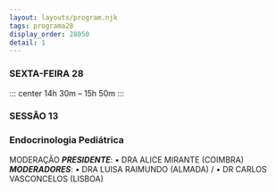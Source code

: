```yaml
---
layout: layouts/program.njk
tags: programa28
display_order: 28050
detail: 1
---
```

### SEXTA-FEIRA 28  
::: center
14h 30m – 15h 50m 
:::
### SESSÃO 13
### Endocrinologia Pediátrica

MODERAÇÃO
***PRESIDENTE***: • DRA ALICE MIRANTE (COIMBRA)
***MODERADORES***: • DRA LUISA RAIMUNDO (ALMADA) /
• DR CARLOS VASCONCELOS (LISBOA)

